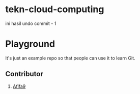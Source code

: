 # tekn-cloud-computing
ini hasil undo commit - 1

# Playground

It's just an example repo so that people can use it to learn Git.

## Contributor

1. [Afifa9](https://github.com/Afifa9)
